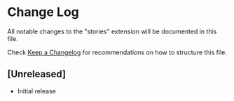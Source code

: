 # Change Log

All notable changes to the "stories" extension will be documented in this file.

Check [Keep a Changelog](http://keepachangelog.com/) for recommendations on how to structure this file.

## [Unreleased]

- Initial release